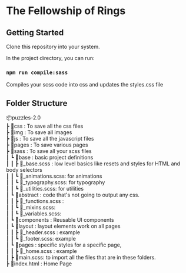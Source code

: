# The Fellowship of Rings

## Getting Started

Clone this repository into your system.

In the project directory, you can run:
### `npm run compile:sass` 
Compiles your scss code into css and updates the styles.css file

## Folder Structure

📦puzzles-2.0 <br>
┣ 📂css : To save all the css files <br>
┣ 📂img : To save all images <br>
┣ 📂js : To save all the javascript files<br>
┣ 📂pages : To save various pages <br>
┣ 📂sass : To save all your scss files <br>
┃ ┗ 📂base : basic project definitions <br>
┃ ┃ ┣ 📜_base.scss : low level basics like resets and styles for HTML and body selectors<br>
┃ ┃ ┗ 📜_animations.scss: for animations <br>
┃ ┃ ┗ 📜_typography.scss: for typography <br>
┃ ┃ ┗ 📜_utilities.scss: for utilities <br>
┃ ┗ 📂abstract : code that's not going to output any css. <br>
┃ ┃ ┣ 📜_functions.scss :  <br>
┃ ┃ ┗ 📜_mixins.scss: <br>
┃ ┃ ┗ 📜_variables.scss: <br>
┃ ┗ 📂components : Reusable UI components <br>
┃ ┗ 📂layout : layout elements work on all pages <br>
┃ ┃ ┣ 📜_header.scss :  example<br>
┃ ┃ ┗ 📜_footer.scss: example <br>
┃ ┗ 📂pages : specific styles for a specific page,<br>
┃ ┃ ┣ 📜_home.scss :  example<br>
┃ ┣ 📜main.scss: to import all the files that are in these folders. <br>
┣ 📜index.html : Home Page <br>
